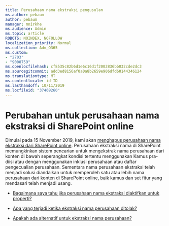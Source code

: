 ```yaml
---
title: Perusahaan nama ekstraksi pengusulan
ms.author: pebaum
author: pebaum
manager: mnirkhe
ms.audience: Admin
ms.topic: article
ROBOTS: NOINDEX, NOFOLLOW
localization_priority: Normal
ms.collection: Adm_O365
ms.custom:
- "2703"
- "9000759"
ms.openlocfilehash: cf8535c82b6d1e6c16d1f2002836bb032cde2dc3
ms.sourcegitcommit: add3ed8156af0a0a8b2659e906dfd60144346124
ms.translationtype: MT
ms.contentlocale: id-ID
ms.lasthandoff: 10/11/2019
ms.locfileid: "37469260"
---
```

# <a name="changes-to-company-name-extraction-in-sharepoint-online"></a>Perubahan untuk perusahaan nama ekstraksi di SharePoint online

Dimulai pada 15 November 2019, kami akan [menghapus perusahaan nama ekstraksi dari SharePoint online](https://docs.microsoft.com/sharepoint/changes-to-company-name-extraction-in-sharepoint-online). Perusahaan ekstraksi nama di SharePoint memungkinkan sistem pencarian untuk mengekstrak nama perusahaan dari konten di bawah seperangkat kondisi tertentu menggunakan Kamus pra-diisi atau dengan menggunakan inklusi perusahaan atau daftar pengecualian perusahaan. Sementara nama perusahaan ekstraksi telah menjadi solusi diandalkan untuk memperoleh satu atau lebih nama perusahaan dari konten di SharePoint online, baik kamus dan set fitur yang mendasari telah menjadi usang.

- [Bagaimana saya tahu jika perusahaan nama ekstraksi diaktifkan untuk properti?](https://docs.microsoft.com/sharepoint/changes-to-company-name-extraction-in-sharepoint-online#how-do-i-know-if-company-name-extraction-is-enabled-for-a-property)

- [Apa yang terjadi ketika ekstraksi nama perusahaan ditolak?](https://docs.microsoft.com/sharepoint/changes-to-company-name-extraction-in-sharepoint-online#what-happens-when-company-name-extraction-is-deprecated) 

- [Apakah ada alternatif untuk ekstraksi nama perusahaan?](https://docs.microsoft.com/sharepoint/changes-to-company-name-extraction-in-sharepoint-online#are-there-alternatives-to-company-name-extraction) 